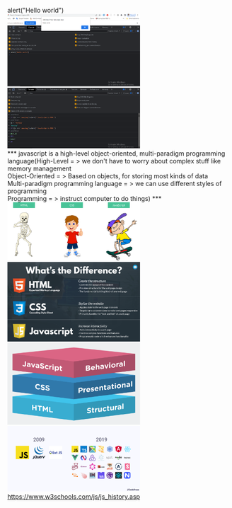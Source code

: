 alert("Hello world")<br/>
<img src="./SS/1.PNG" width="300"/>
<img src="./SS/2.PNG" width="300"/><br/>
\*\*\* javascript is a high-level object-oriented, multi-paradigm programming language(High-Level = > we don't have to worry about complex stuff like memory management <br/> Object-Oriented = > Based on objects, for storing most kinds of data <br /> Multi-paradigm programming language = > we can use different styles of programming <br/> Programming = > instruct computer to do things) \*\*\* <br/>
<img src="./SS/3a.PNG" width="300"/>
<img src="./SS/3b.PNG" width="300"/>
<img src="./SS/3c.PNG" width="300"/>
<img src="./SS/4.webp" width="300"/>
https://www.w3schools.com/js/js_history.asp
